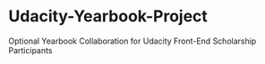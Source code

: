 # Udacity-Yearbook-Project
Optional Yearbook Collaboration for Udacity Front-End Scholarship Participants
